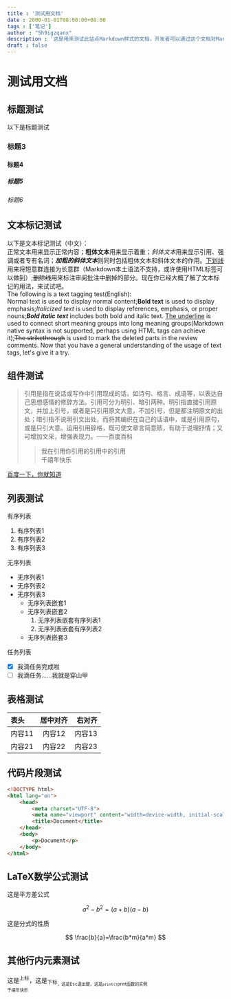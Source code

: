 ```yaml
---
title : '测试用文档'
date : 2000-01-01T08:00:00+08:00
tags : ['笔记']
author : "5h9igzqanx"
description : '这是用来测试此站点Markdown样式的文档，开发者可以通过这个文档对Markdown样式进行修改比对'
draft : false
---
```


# 测试用文档

## 标题测试

以下是标题测试

### 标题3

#### 标题4

##### 标题5

###### 标题6

## 文本标记测试

以下是文本标记测试（中文）：  
正常文本用来显示正常内容；**粗体文本**用来显示着重；*斜体文本*用来显示引用、强调或者专有名词；***加粗的斜体文本***则同时包括粗体文本和斜体文本的作用。<u>下划线</u>用来将短意群连接为长意群（Markdown本土语法不支持，或许使用HTML标签可以做到）;~~删除线~~用来标注审阅批注中删掉的部分。现在你已经大概了解了文本标记的用法，来试试吧。  
The following is a text tagging test(English):  
Normal text is used to display normal content;**Bold text** is used to display emphasis;*Italicized text* is used to display references, emphasis, or proper nouns;***Bold italic text*** includes both bold and italic text. <u>The underline</u> is used to connect short meaning groups into long meaning groups(Markdown native syntax is not supported, perhaps using HTML tags can achieve it);~~The strikethrough~~ is used to mark the deleted parts in the review comments. Now that you have a general understanding of the usage of text tags, let's give it a try.  

## 组件测试

> 引用是指在说话或写作中引用现成的话，如诗句、格言、成语等，以表达自己思想感情的修辞方法。引用可分为明引、暗引两种。明引指直接引用原文，并加上引号，或者是只引用原文大意，不加引号，但是都注明原文的出处；暗引指不说明引文出处，而将其编织在自己的话语中，或是引用原句，或是只引大意。运用引用辞格，既可使文章言简意赅，有助于说理抒情；又可增加文采，增强表现力。——百度百科  
> > 我在引用你引用的引用中的引用  
> > 千禧年快乐

[百度一下，你就知道](https://www.baidu.com)  

## 列表测试

有序列表  

1. 有序列表1
2. 有序列表2
3. 有序列表3  

无序列表  

* 无序列表1  
* 无序列表2  
* 无序列表3  
  * 无序列表嵌套1  
  * 无序列表嵌套2  
    1. 无序列表嵌套有序列表1  
    2. 无序列表嵌套有序列表2  
  * 无序列表嵌套3  

任务列表  

* [x] 我滴任务完成啦  
* [ ] 我滴任务……我就是穿山甲

## 表格测试

|表头|居中对齐|右对齐|
|:--|:---:|---:|
|内容11|内容12|内容13|
|内容21|内容22|内容23|

## 代码片段测试

```html
<!DOCTYPE html>
<html lang="en">
    <head>
        <meta charset="UTF-8">
        <meta name="viewport" content="width=device-width, initial-scale=1.0">
        <title>Document</title>
    </head>
    <body>
        <p>Document</p>
    </body>
</html>
```

## LaTeX数学公式测试

这是平方差公式

$$
a^2-b^2=(a+b)(a-b)
$$

这是分式的性质

$$
\frac{b}{a}=\frac{b*m}{a*m}
$$

## 其他行内元素测试

这是<sup>上标</sup>，这是<sub>下标<sub>，这是<kbd>Esc</kbd>退出键，这是`print()`print函数的实例  
千禧年快乐  
